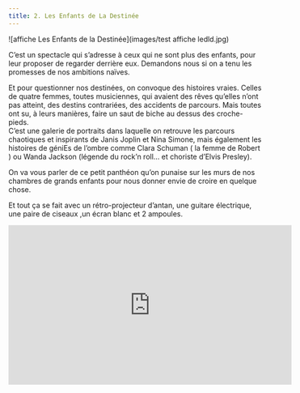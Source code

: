 ```yaml
---
title: 2. Les Enfants de La Destinée
---
```

![affiche Les Enfants de la Destinée](images/test affiche ledld.jpg)

C’est un spectacle qui s’adresse à ceux qui ne sont plus des enfants, pour leur proposer de regarder derrière eux. 
Demandons nous si on a tenu les promesses de nos ambitions naïves.

Et pour questionner nos destinées, on convoque des histoires vraies. 
Celles de quatre femmes, toutes musiciennes, qui avaient des rêves qu’elles n’ont pas atteint, des destins contrariées, des accidents de parcours. 
Mais toutes ont su, à leurs manières, faire un saut de biche au dessus des croche-pieds.  
C’est une galerie de portraits dans laquelle on retrouve les parcours chaotiques et inspirants de Janis Joplin et Nina Simone, mais également les histoires de géniEs de l’ombre comme Clara Schuman ( la femme de Robert ) ou Wanda Jackson (légende du rock’n roll… et choriste d’Elvis Presley).

On va vous parler de ce petit panthéon qu’on punaise sur les murs de nos chambres de grands enfants pour nous donner envie de croire en quelque chose. 

Et tout ça se fait avec un rétro-projecteur d’antan, une guitare électrique, une paire de ciseaux ,un écran blanc et 2 ampoules. 

<iframe width="560" height="315" src="https://www.youtube.com/embed/O2ERxNmiDUI" title="YouTube video player" frameborder="0" allow="accelerometer; autoplay; clipboard-write; encrypted-media; gyroscope; picture-in-picture; web-share" allowfullscreen></iframe>